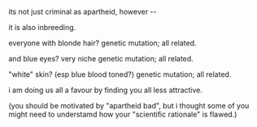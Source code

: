 its not just criminal as apartheid, however --

it is also inbreeding.

everyone with blonde hair? genetic mutation; all related.

and blue eyes? very niche genetic mutation; all related.

"white" skin? (esp blue blood toned?) genetic mutation; all related.

i am doing us all a favour by finding you all less attractive.

(you should be motivated by "apartheid bad", but i thought some of you might need to understamd how your "scientific rationale" is flawed.)
